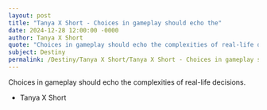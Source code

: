 ```yaml
---
layout: post
title: "Tanya X Short - Choices in gameplay should echo the"
date: 2024-12-28 12:00:00 -0000
author: Tanya X Short
quote: "Choices in gameplay should echo the complexities of real-life decisions."
subject: Destiny
permalink: /Destiny/Tanya X Short/Tanya X Short - Choices in gameplay should echo the
---
```


Choices in gameplay should echo the complexities of real-life decisions.

- Tanya X Short

